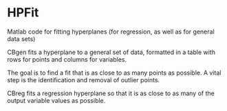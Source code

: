 # HPFit
Matlab code for fitting hyperplanes (for regression, as well as for general data sets)

CBgen fits a hyperplane to a general set of data, formatted in a table with rows for points and columns for variables.

The goal is to find a fit that is as close to as many points as possible. A vital step is the identification and removal of outlier points.

CBreg fits a regression hyperplane so that it is as close to as many of the output variable values as possible.
